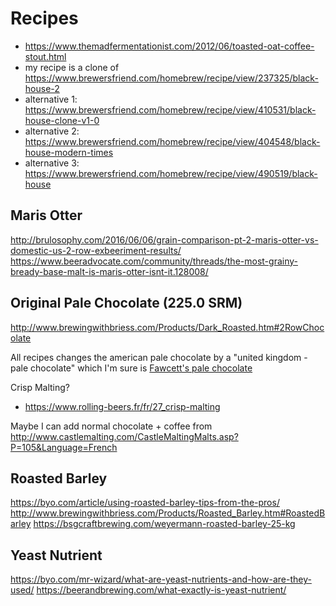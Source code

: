 
Recipes
=======

* https://www.themadfermentationist.com/2012/06/toasted-oat-coffee-stout.html
* my recipe is a clone of https://www.brewersfriend.com/homebrew/recipe/view/237325/black-house-2
* alternative 1: https://www.brewersfriend.com/homebrew/recipe/view/410531/black-house-clone-v1-0
* alternative 2: https://www.brewersfriend.com/homebrew/recipe/view/404548/black-house-modern-times
* alternative 3: https://www.brewersfriend.com/homebrew/recipe/view/490519/black-house

Maris Otter
-----------

http://brulosophy.com/2016/06/06/grain-comparison-pt-2-maris-otter-vs-domestic-us-2-row-exbeeriment-results/
https://www.beeradvocate.com/community/threads/the-most-grainy-bready-base-malt-is-maris-otter-isnt-it.128008/

Original Pale Chocolate (225.0 SRM)
-----------------------------------

http://www.brewingwithbriess.com/Products/Dark_Roasted.htm#2RowChocolate

All recipes changes the american pale chocolate by a "united kingdom - pale chocolate" which I'm sure is [Fawcett's pale chocolate](http://www.fawcett-maltsters.co.uk/range.html)


Crisp Malting?
* https://www.rolling-beers.fr/fr/27_crisp-malting

Maybe I can add normal chocolate + coffee from http://www.castlemalting.com/CastleMaltingMalts.asp?P=105&Language=French

Roasted Barley
--------------

https://byo.com/article/using-roasted-barley-tips-from-the-pros/
http://www.brewingwithbriess.com/Products/Roasted_Barley.htm#RoastedBarley
https://bsgcraftbrewing.com/weyermann-roasted-barley-25-kg

Yeast Nutrient
---------------

https://byo.com/mr-wizard/what-are-yeast-nutrients-and-how-are-they-used/
https://beerandbrewing.com/what-exactly-is-yeast-nutrient/
